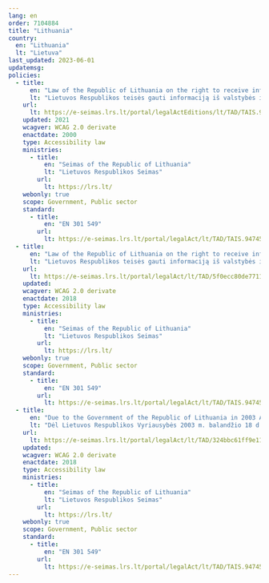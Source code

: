```yaml
---
lang: en
order: 7104884
title: "Lithuania"
country:
  en: "Lithuania"
  lt: "Lietuva"
last_updated: 2023-06-01
updatemsg:
policies:
  - title:
      en: "Law of the Republic of Lithuania on the right to receive information from state and municipal institutions and bodies no. VIII-1524 (Summary version)"
      lt: "Lietuvos Respublikos teisės gauti informaciją iš valstybės ir savivaldybių institucijų ir įstaigų įstatymas Nr. VIII-1524 (Suvestinė redakcija)"
    url:
      lt: https://e-seimas.lrs.lt/portal/legalActEditions/lt/TAD/TAIS.94745
    updated: 2021
    wcagver: WCAG 2.0 derivate
    enactdate: 2000
    type: Accessibility law
    ministries:
      - title:
          en: "Seimas of the Republic of Lithuania"
          lt: "Lietuvos Respublikos Seimas"
        url:
          lt: https://lrs.lt/  
    webonly: true
    scope: Government, Public sector
    standard:
      - title:
          en: "EN 301 549"
        url:
          lt: https://e-seimas.lrs.lt/portal/legalAct/lt/TAD/TAIS.94745/fnAbxGEluQ
  - title:
      en: "Law of the Republic of Lithuania on the right to receive information from state and municipal institutions and bodies no. VIII-1524 Amendment of Articles 1, 2, 3, 5, 6, 7, 12, 22 and Appendix Law No. XIII-1590"
      lt: "Lietuvos Respublikos teisės gauti informaciją iš valstybės ir savivaldybių institucijų ir įstaigų įstatymo Nr. VIII-1524 1, 2, 3, 5, 6, 7, 12, 22 straipsnių ir priedo pakeitimo įstatymas Nr. XIII-1590"
    url:
      lt: https://e-seimas.lrs.lt/portal/legalAct/lt/TAD/5f0ecc80de7711e8995fb8ded8eb97ff
    updated: 
    wcagver: WCAG 2.0 derivate
    enactdate: 2018
    type: Accessibility law
    ministries:
      - title:
          en: "Seimas of the Republic of Lithuania"
          lt: "Lietuvos Respublikos Seimas"
        url:
          lt: https://lrs.lt/
    webonly: true
    scope: Government, Public sector
    standard:
      - title:
          en: "EN 301 549"
        url:
          lt: https://e-seimas.lrs.lt/portal/legalAct/lt/TAD/TAIS.94745/fnAbxGEluQ
  - title:
      en: "Due to the Government of the Republic of Lithuania in 2003 April 18 resolution no. 480 of the amendment \"On the approval of the description of the general requirements for the websites of state and municipal institutions and bodies\""
      lt: "Dėl Lietuvos Respublikos Vyriausybės 2003 m. balandžio 18 d. nutarimo Nr. 480 „Dėl Bendrųjų reikalavimų valstybės ir savivaldybių institucijų ir įstaigų interneto svetainėms aprašo patvirtinimo“ pakeitimo"
    url:
      lt: https://e-seimas.lrs.lt/portal/legalAct/lt/TAD/324bbc61ff9e11e89b04a534c5aaf5ce
    updated: 
    wcagver: WCAG 2.0 derivate
    enactdate: 2018
    type: Accessibility law
    ministries:
      - title:
          en: "Seimas of the Republic of Lithuania"
          lt: "Lietuvos Respublikos Seimas"
        url:
          lt: https://lrs.lt/
    webonly: true
    scope: Government, Public sector
    standard:
      - title:
          en: "EN 301 549"
        url:
          lt: https://e-seimas.lrs.lt/portal/legalAct/lt/TAD/TAIS.94745/fnAbxGEluQ
---
```

